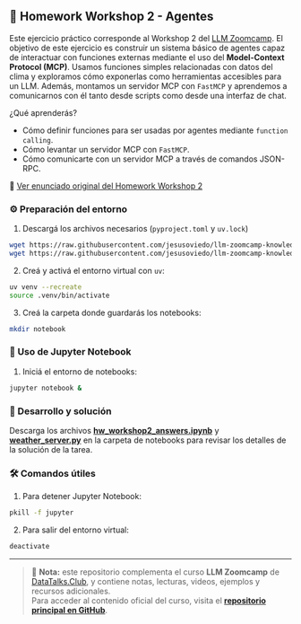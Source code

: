 ## 📘 Homework Workshop 2 - Agentes

Este ejercicio práctico corresponde al Workshop 2 del [LLM Zoomcamp](https://github.com/DataTalksClub/llm-zoomcamp). El objetivo de este ejercicio es construir un sistema básico de agentes capaz de interactuar con funciones externas mediante el uso del **Model-Context Protocol (MCP)**. Usamos funciones simples relacionadas con datos del clima y exploramos cómo exponerlas como herramientas accesibles para un LLM. Además, montamos un servidor MCP con `FastMCP` y aprendemos a comunicarnos con él tanto desde scripts como desde una interfaz de chat. 

¿Qué aprenderás?
- Cómo definir funciones para ser usadas por agentes mediante `function calling`.
- Cómo levantar un servidor MCP con `FastMCP`.
- Cómo comunicarte con un servidor MCP a través de comandos JSON-RPC.

🔗 [Ver enunciado original del Homework Workshop 2](https://github.com/DataTalksClub/llm-zoomcamp/blob/main/cohorts/2025/0a-agents/homework.md)


### ⚙️ Preparación del entorno

1. Descargá los archivos necesarios (`pyproject.toml` y `uv.lock`)

```bash
wget https://raw.githubusercontent.com/jesusoviedo/llm-zoomcamp-knowledge-base/refs/heads/main/hw_workshop2/pyproject.toml
wget https://raw.githubusercontent.com/jesusoviedo/llm-zoomcamp-knowledge-base/refs/heads/main/hw_workshop2/uv.lock
```

2. Creá y activá el entorno virtual con `uv`:

```bash
uv venv --recreate
source .venv/bin/activate
```

3. Creá la carpeta donde guardarás los notebooks:

```bash
mkdir notebook
```

### 🧪 Uso de Jupyter Notebook

1. Iniciá el entorno de notebooks:

```bash
jupyter notebook &
```

### 📝 Desarrollo y solución
Descarga los archivos **[hw_workshop2_answers.ipynb](./notebook/hw_workshop2_answers.ipynb)** y **[weather_server.py](./notebook/weather_server.py)** en la carpeta de notebooks para revisar los detalles de la solución de la tarea.

### 🛠️ Comandos útiles

1. Para detener Jupyter Notebook:

```bash
pkill -f jupyter
```

2. Para salir del entorno virtual:

```bash
deactivate
```

---

> 📌 **Nota:** este repositorio complementa el curso **LLM Zoomcamp** de [DataTalks.Club](https://datatalks.club/), y contiene notas, lecturas, videos, ejemplos y recursos adicionales.  
> Para acceder al contenido oficial del curso, visita el [**repositorio principal en GitHub**](https://github.com/DataTalksClub/llm-zoomcamp).
